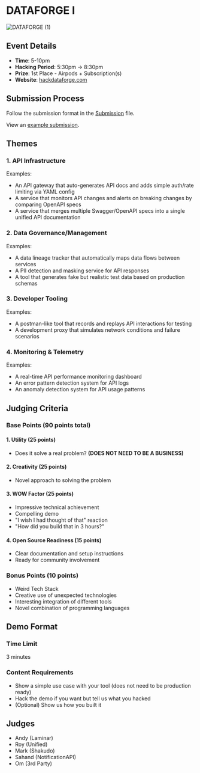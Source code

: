 # DATAFORGE I

![DATAFORGE (1)](https://github.com/user-attachments/assets/277a3a32-419b-4fb7-a250-e5c69d784e0d)

## Event Details
- **Time**: 5-10pm
- **Hacking Period**: 5:30pm → 8:30pm
- **Prize**: 1st Place - Airpods + Subscription(s)
- **Website**: [hackdataforge.com](https://hackdataforge.com)

## Submission Process

Follow the submission format in the [Submission](https://github.com/thedataforge/hack-01/blob/main/SUBMISSION.md) file.

View an [example submission](https://github.com/thedataforge/hack-01/pull/3).

## Themes

### 1. API Infrastructure
Examples:
- An API gateway that auto-generates API docs and adds simple auth/rate limiting via YAML config
- A service that monitors API changes and alerts on breaking changes by comparing OpenAPI specs
- A service that merges multiple Swagger/OpenAPI specs into a single unified API documentation

### 2. Data Governance/Management
Examples:
- A data lineage tracker that automatically maps data flows between services
- A PII detection and masking service for API responses
- A tool that generates fake but realistic test data based on production schemas

### 3. Developer Tooling
Examples:
- A postman-like tool that records and replays API interactions for testing
- A development proxy that simulates network conditions and failure scenarios

### 4. Monitoring & Telemetry
Examples:
- A real-time API performance monitoring dashboard
- An error pattern detection system for API logs
- An anomaly detection system for API usage patterns

## Judging Criteria

### Base Points (90 points total)

#### 1. Utility (25 points)
- Does it solve a real problem? **(DOES NOT NEED TO BE A BUSINESS)**

#### 2. Creativity (25 points)
- Novel approach to solving the problem

#### 3. WOW Factor (25 points)
- Impressive technical achievement
- Compelling demo
- "I wish I had thought of that" reaction
- "How did you build that in 3 hours?"

#### 4. Open Source Readiness (15 points)
- Clear documentation and setup instructions
- Ready for community involvement

### Bonus Points (10 points)
- Weird Tech Stack
- Creative use of unexpected technologies
- Interesting integration of different tools
- Novel combination of programming languages

## Demo Format

### Time Limit
3 minutes

### Content Requirements
- Show a simple use case with your tool (does not need to be production ready)
- Hack the demo if you want but tell us what you hacked
- (Optional) Show us how you built it

## Judges
- Andy (Laminar)
- Roy (Unified)
- Mark (Shakudo)
- Sahand (NotificationAPI)
- Om (3rd Party)
